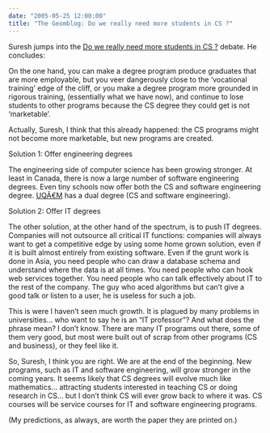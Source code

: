 ```yaml
---
date: "2005-05-25 12:00:00"
title: "The Geomblog: Do we really need more students in CS ?"
---
```




Suresh jumps into the [Do we really need more students in CS ?](http://blog.geomblog.org/2005/05/do-we-really-need-more-students-in-cs.html) debate. He concludes:

> 
On the one hand, you can make a degree program produce graduates that are more employable, but you veer dangerously close to the &lsquo;vocational training&rsquo; edge of the cliff, or you make a degree program more grounded in rigorous training, (essentially what we have now), and continue to lose students to other programs because the CS degree they could get is not &lsquo;marketable&rsquo;.



Actually, Suresh, I think that this already happened: the CS programs might not become more marketable, but new programs are created. 

Solution 1: Offer engineering degrees

The engineering side of computer science has been growing stronger. At least in Canada, there is now a large number of software engineering degrees. Even tiny schools now offer both the CS and software engineering degree. [UQÃ€M](http://www.uqam.ca) has a dual degree (CS and software engineering).

Solution 2: Offer IT degrees

The other solution, at the other hand of the spectrum, is to push IT degrees. Companies will not outsource all critical IT functions: companies will always want to get a competitive edge by using some home grown solution, even if it is built almost entirely from existing software. Even if the grunt work is done in Asia, you need people who can draw a database schema and understand where the data is at all times. You need people who can hook web services together. You need people who can talk effectively about IT to the rest of the company. The guy who aced algorithms but can&rsquo;t give a good talk or listen to a user, he is useless for such a job.

This is were I haven&rsquo;t seen much growth. It is plagued by many problems in universities&hellip; who want to say he is an &ldquo;IT professor&rdquo;? And what does the phrase mean? I don&rsquo;t know. There are many IT programs out there, some of them very good, but most were built out of scrap from other programs (CS and business), or they feel like it.

So, Suresh, I think you are right. We are at the end of the beginning. New programs, such as IT and software engineering, will grow stronger in the coming years. It seems likely that CS degrees will evolve much like mathematics&hellip; attracting students interested in teaching CS or doing research in CS&hellip; but I don&rsquo;t think CS will ever grow back to where it was. CS courses will be service courses for IT and software engineering programs.

(My predictions, as always, are worth the paper they are printed on.)

